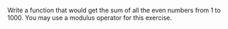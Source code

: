 Write a function that would get the sum of all the even numbers from 1 to 1000. You may use a modulus operator for this exercise.